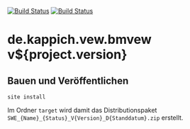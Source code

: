 [![Build Status](https://travis-ci.org/datenverteiler/de.kappich.vew.bmvew.svg?branch=master)](https://travis-ci.org/datenverteiler/de.kappich.vew.bmvew)
[![Build Status](https://api.bintray.com/packages/datenverteiler/maven/de.kappich.vew.bmvew/images/download.svg)](https://bintray.com/datenverteiler/maven/de.kappich.vew.bmvew)

de.kappich.vew.bmvew v${project.version}
===========================


Bauen und Veröffentlichen
-------------------------

    site install

Im Ordner `target` wird damit das Distributionspaket
`SWE_{Name}_{Status}_V{Version}_D{Standdatum}.zip` erstellt.
